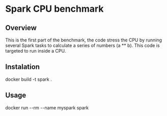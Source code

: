 # Spark CPU benchmark

## Overview

This is the first part of the benchmark, the code stress the CPU by running several Spark tasks to calculate a series of numbers (a ** b). This code is targeted to run inside a CPU.

## Instalation

docker build -t spark .

## Usage

docker run --rm --name myspark spark
